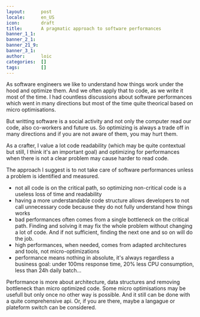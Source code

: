 ```yaml
---
layout:      post
locale:      en_US
icon:        draft
title:       A pragmatic approach to software performances
banner_1_1:  
banner_2_1:  
banner_21_9: 
banner_3_1:  
author:      loic
categories:  []
tags:        []
---
```


As software engineers we like to understand how things work under the hood and optimize them. And we often apply that to code, as we write it most of the time.
I had countless discussions about software performances which went in many directions but most of the time quite theorical based on micro optimisations.

But writting software is a social activity and not only the computer read our code, also co-workers and future us.
So optimizing is always a trade off in many directions and if you are not aware of them, you may hurt them.

As a crafter, I value a lot code readability (which may be quite contextual but still, I think it's an important goal) and optimizing for performances when there is not
a clear problem may cause harder to read code.

The approach I suggest is to not take care of software performances unless a problem is identified and measured.

- not all code is on the critical path, so optimizing non-critical code is a useless loss of time and readability
- having a more understandable code structure allows developers to not call unnecessary code because they do not fully understand how things works
- bad performances often comes from a single bottleneck on the critical path. Finding and solving it may fix the whole problem without changing a lot of code. And if not sufficient, finding the next one and so on will do the job.
- high performances, when needed, comes from adapted architectures and tools, not micro-optimizations
- performance means nothing in absolute, it's always regardless a business goal: under 100ms response time, 20% less CPU consumption, less than 24h daily batch...



Performance is more about architecture, data structures and removing bottleneck than micro optimized code.
Some micro optimisations may be usefull but only once no other way is possible. And it still can be done with a quite comprehensive api.
Or, if you are there, maybe a langague or plateform switch can be considered.
